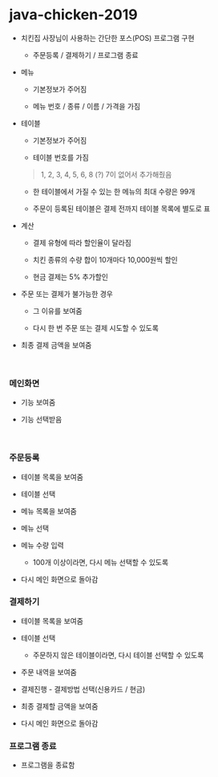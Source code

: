 # java-chicken-2019

- 치킨집 사장님이 사용하는 간단한 포스(POS) 프로그램 구현

  - 주문등록 / 결제하기 / 프로그램 종료
  
- 메뉴

  - 기본정보가 주어짐
  
  - 메뉴 번호 / 종류 / 이름 / 가격을 가짐
  
- 테이블

  - 기본정보가 주어짐
  
  - 테이블 번호를 가짐
  
  > 1, 2, 3, 4, 5, 6, 8 (?) 7이 없어서 추가해줬음
  
  - 한 테이블에서 가질 수 있는 한 메뉴의 최대 수량은 99개
  
  - 주문이 등록된 테이블은 결제 전까지 테이블 목록에 별도로 표
  
- 계산

  - 결제 유형에 따라 할인율이 달라짐
  
  - 치킨 종류의 수량 합이 10개마다 10,000원씩 할인
  
  - 현금 결제는 5% 추가할인
  
- 주문 또는 결제가 불가능한 경우

  - 그 이유를 보여줌
  
  - 다시 한 번 주문 또는 결제 시도할 수 있도록
  
- 최종 결제 금액을 보여줌

<br>

### 메인화면

- 기능 보여줌

- 기능 선택받음
 
<br>

### 주문등록

- 테이블 목록을 보여줌

- 테이블 선택

- 메뉴 목록을 보여줌

- 메뉴 선택

- 메뉴 수량 입력

  - 100개 이상이라면, 다시 메뉴 선택할 수 있도록

- 다시 메인 화면으로 돌아감

### 결제하기

- 테이블 목록을 보여줌

- 테이블 선택

  - 주문하지 않은 테이블이라면, 다시 테이블 선택할 수 있도록
  
- 주문 내역을 보여줌

- 결제진행 - 결제방법 선택(신용카드 / 현금)

- 최종 결제할 금액을 보여줌

- 다시 메인 화면으로 돌아감

### 프로그램 종료

- 프로그램을 종료함